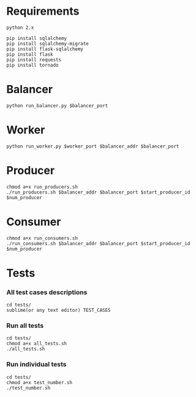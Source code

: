 Requirements
=======
	python 2.x

	pip install sqlalchemy
	pip install sqlalchemy-migrate
	pip install flask-sqlalchemy
	pip install flask
	pip install requests
	pip install tornado

Balancer
=======
	python run_balancer.py $balancer_port

Worker
=======
	python run_worker.py $worker_port $balancer_addr $balancer_port

Producer
=======
	chmod a+x run_producers.sh
	./run_producers.sh $balancer_addr $balancer_port $start_producer_id $num_producer
	
Consumer
=======
	chmod a+x run_consumers.sh
	./run_consumers.sh $balancer_addr $balancer_port $start_producer_id $num_producer


Tests
=======
### All test cases descriptions
	cd tests/
	sublime(or any text editor) TEST_CASES

### Run all tests
	cd tests/
	chmod a+x all_tests.sh
	./all_tests.sh

### Run individual tests
	cd tests/
	chmod a+x test_number.sh
	./test_number.sh
